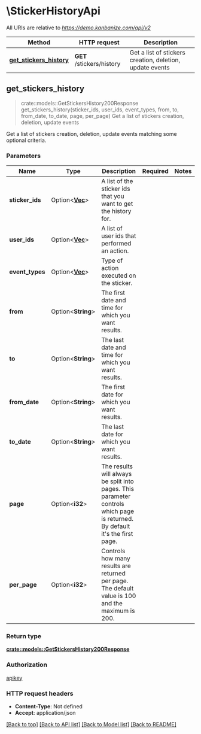 # \StickerHistoryApi

All URIs are relative to *https://demo.kanbanize.com/api/v2*

Method | HTTP request | Description
------------- | ------------- | -------------
[**get_stickers_history**](StickerHistoryApi.md#get_stickers_history) | **GET** /stickers/history | Get a list of stickers creation, deletion, update events



## get_stickers_history

> crate::models::GetStickersHistory200Response get_stickers_history(sticker_ids, user_ids, event_types, from, to, from_date, to_date, page, per_page)
Get a list of stickers creation, deletion, update events

Get a list of stickers creation, deletion, update events matching some optional criteria.

### Parameters


Name | Type | Description  | Required | Notes
------------- | ------------- | ------------- | ------------- | -------------
**sticker_ids** | Option<[**Vec<i32>**](i32.md)> | A list of the sticker ids that you want to get the history for. |  |
**user_ids** | Option<[**Vec<i32>**](i32.md)> | A list of user ids that performed an action. |  |
**event_types** | Option<[**Vec<String>**](String.md)> | Type of action executed on the sticker. |  |
**from** | Option<**String**> | The first date and time for which you want results. |  |
**to** | Option<**String**> | The last date and time for which you want results. |  |
**from_date** | Option<**String**> | The first date for which you want results. |  |
**to_date** | Option<**String**> | The last date for which you want results. |  |
**page** | Option<**i32**> | The results will always be split into pages. This parameter controls which page is returned. By default it's the first page. |  |
**per_page** | Option<**i32**> | Controls how many results are returned per page. The default value is 100 and the maximum is 200. |  |

### Return type

[**crate::models::GetStickersHistory200Response**](getStickersHistory_200_response.md)

### Authorization

[apikey](../README.md#apikey)

### HTTP request headers

- **Content-Type**: Not defined
- **Accept**: application/json

[[Back to top]](#) [[Back to API list]](../README.md#documentation-for-api-endpoints) [[Back to Model list]](../README.md#documentation-for-models) [[Back to README]](../README.md)

